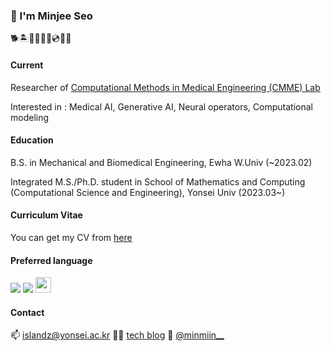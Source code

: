 ### 🐬 I'm Minjee Seo

🐕🏝️🍻🍾🎆🎸💿🧘👻

#### Current

Researcher of [Computational Methods in Medical Engineering (CMME) Lab](https://sites.google.com/view/yoonlabyonsei/)

Interested in : Medical AI, Generative AI, Neural operators, Computational modeling

#### Education

B.S. in Mechanical and Biomedical Engineering, Ewha W.Univ (~2023.02)

Integrated M.S./Ph.D. student in School of Mathematics and Computing (Computational Science and Engineering), Yonsei Univ (2023.03~)

#### Curriculum Vitae

You can get my CV from [here](https://drive.google.com/file/d/1c5Jpa641rMaAbZxx0lpFrnGy3bFagsIS/view?usp=sharing)

#### Preferred language

<img src="https://img.shields.io/badge/-Python-3776AB?style=flat&logo=Python&logoColor=white"/> <img src="https://img.shields.io/badge/-Pytorch-EE4C2C?style=flat&logo=Pytorch&logoColor=white"/> <img src="https://www.svgrepo.com/show/373830/matlab.svg" width="25" height="25"/>

#### Contact

📫 islandz@yonsei.ac.kr
👩‍💻 [tech blog](https://minmiin.tistory.com)
🔎 [@minmiin__](https://instagram.com/minmiin__)
